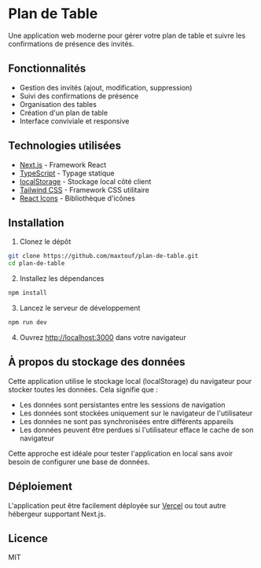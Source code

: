 # Plan de Table

Une application web moderne pour gérer votre plan de table et suivre les confirmations de présence des invités.

## Fonctionnalités

- Gestion des invités (ajout, modification, suppression)
- Suivi des confirmations de présence
- Organisation des tables
- Création d'un plan de table
- Interface conviviale et responsive

## Technologies utilisées

- [Next.js](https://nextjs.org/) - Framework React
- [TypeScript](https://www.typescriptlang.org/) - Typage statique
- [localStorage](https://developer.mozilla.org/fr/docs/Web/API/Window/localStorage) - Stockage local côté client
- [Tailwind CSS](https://tailwindcss.com/) - Framework CSS utilitaire
- [React Icons](https://react-icons.github.io/react-icons/) - Bibliothèque d'icônes

## Installation

1. Clonez le dépôt
```bash
git clone https://github.com/maxtouf/plan-de-table.git
cd plan-de-table
```

2. Installez les dépendances
```bash
npm install
```

3. Lancez le serveur de développement
```bash
npm run dev
```

4. Ouvrez [http://localhost:3000](http://localhost:3000) dans votre navigateur

## À propos du stockage des données

Cette application utilise le stockage local (localStorage) du navigateur pour stocker toutes les données. Cela signifie que :
- Les données sont persistantes entre les sessions de navigation
- Les données sont stockées uniquement sur le navigateur de l'utilisateur
- Les données ne sont pas synchronisées entre différents appareils
- Les données peuvent être perdues si l'utilisateur efface le cache de son navigateur

Cette approche est idéale pour tester l'application en local sans avoir besoin de configurer une base de données.

## Déploiement

L'application peut être facilement déployée sur [Vercel](https://vercel.com) ou tout autre hébergeur supportant Next.js.

## Licence

MIT 